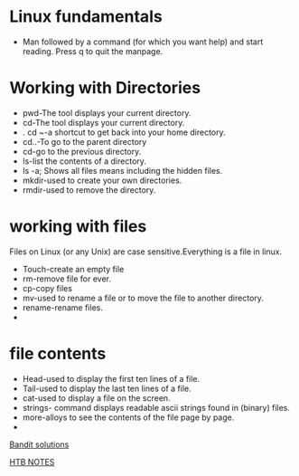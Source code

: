 # Linux fundamentals

- Man followed by a command (for which you want help) and start reading. Press q to quit the manpage.

# Working with Directories

- pwd-The tool displays your current directory.
- cd-The tool displays your current directory.
- . cd ~-a shortcut to get back into your home directory.
- cd..-To go to the parent directory
- cd-go to the previous directory.
- ls-list the contents of a directory.
- ls -a; Shows all files means including
the hidden files.
- mkdir-used to create your own directories.
- rmdir-used to remove the directory.

# working with files

Files on Linux (or any Unix) are case sensitive.Everything is a file in linux.

- Touch-create an empty file
- rm-remove file for ever.
- cp-copy files
- mv-used to rename a file or to move the file to another directory.
- rename-rename files.
- 

# file contents

- Head-used to display the first ten lines of a file.
- Tail-used to display the last ten lines of a file.
- cat-used to display a file on the screen.
- strings- command displays readable ascii strings found in (binary) files.
- more-alloys to see the contents of the file page by page.
- 

[Bandit solutions](Linux%20fundamentals%2060846b9d0af944c8979180e81b15faea/Bandit%20solutions%202764dcc6350c4ef5ad5f43eafa3a11c3.md)

[HTB NOTES](Linux%20fundamentals%2060846b9d0af944c8979180e81b15faea/HTB%20NOTES%2081e1acc02cc34c41af650bb85826e91e.md)